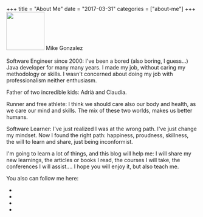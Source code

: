 +++
title = "About Me"
date = "2017-03-31"
categories = ["about-me"]
+++
<span class="image left">
<img src="/img/main/magonye.png" width="100px"> 
</span>
Mike Gonzalez <br><br>
Software Engineer since 2000: I've been a bored (also boring, I guess...) Java developer for many many years. I made my job, without caring my methodology or skills. I wasn't concerned about doing my job with professionalism neither enthusiasm.<br>

Father of two incredible kids: Adrià and Claudia.

Runner and free athlete: I think we should care also our body and health, as we care our mind and skills. The mix of these two worlds, makes us better humans.

Software Learner: I've just realized I was at the wrong path. I've just change my mindset. Now I found the right path: happiness, proudness, skillness, the will to learn and share, just being inconformist. 

I'm going to learn a lot of things, and this blog will help me: I will share my new learnings, the articles or books I read, the courses I will take, the conferences I will assist....   I hope you will enjoy it, but also teach me.

You also can follow me here:

<center>

<ul class="icons">
<li><a href="//github.com/magonye" target="_blank" title="GitHub" class="fa fa-github"></a></li>

<li><a href="//linkedin.com/in/miguel-angel-gonzalez-yepes-11898244" target="_blank" title="LinkedIn" class="fa fa-linkedin"></a></li>

<li><a href="//twitter.com/MikeGonYe" target="_blank" title="Twitter" class="fa fa-twitter"></a></li>

<li><a href="//instagram.com/magonye" target="_blank" title="Instagram" class="fa fa-instagram"></a></li>

</ul>

</center>